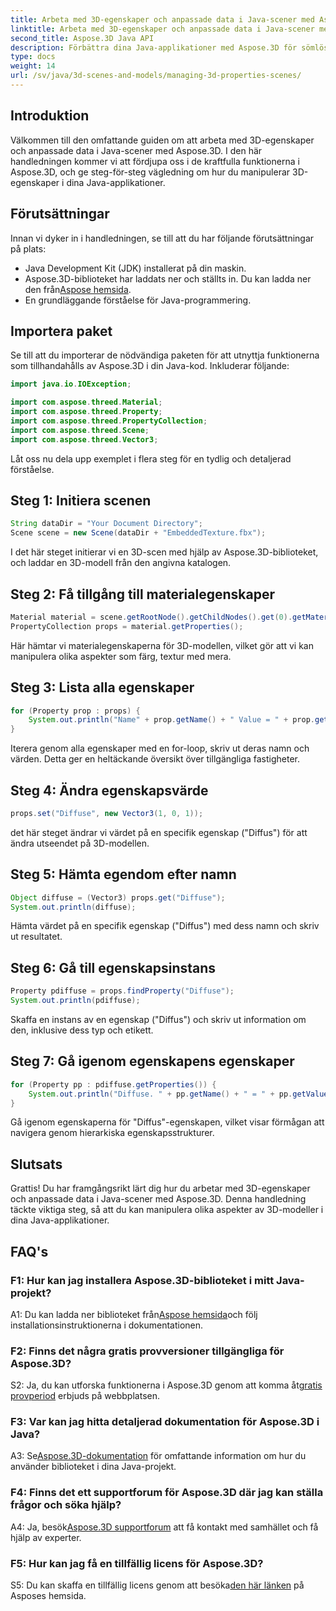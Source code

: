 ```yaml
---
title: Arbeta med 3D-egenskaper och anpassade data i Java-scener med Aspose.3D
linktitle: Arbeta med 3D-egenskaper och anpassade data i Java-scener med Aspose.3D
second_title: Aspose.3D Java API
description: Förbättra dina Java-applikationer med Aspose.3D för sömlös manipulation av 3D-egenskaper. Följ vår handledning för steg-för-steg-vägledning.
type: docs
weight: 14
url: /sv/java/3d-scenes-and-models/managing-3d-properties-scenes/
---
```

## Introduktion

Välkommen till den omfattande guiden om att arbeta med 3D-egenskaper och anpassade data i Java-scener med Aspose.3D. I den här handledningen kommer vi att fördjupa oss i de kraftfulla funktionerna i Aspose.3D, och ge steg-för-steg vägledning om hur du manipulerar 3D-egenskaper i dina Java-applikationer.

## Förutsättningar

Innan vi dyker in i handledningen, se till att du har följande förutsättningar på plats:

- Java Development Kit (JDK) installerat på din maskin.
- Aspose.3D-biblioteket har laddats ner och ställts in. Du kan ladda ner den från[Aspose hemsida](https://releases.aspose.com/3d/java/).
- En grundläggande förståelse för Java-programmering.

## Importera paket

Se till att du importerar de nödvändiga paketen för att utnyttja funktionerna som tillhandahålls av Aspose.3D i din Java-kod. Inkluderar följande:

```java
import java.io.IOException;

import com.aspose.threed.Material;
import com.aspose.threed.Property;
import com.aspose.threed.PropertyCollection;
import com.aspose.threed.Scene;
import com.aspose.threed.Vector3;
```

Låt oss nu dela upp exemplet i flera steg för en tydlig och detaljerad förståelse.

## Steg 1: Initiera scenen

```java
String dataDir = "Your Document Directory";
Scene scene = new Scene(dataDir + "EmbeddedTexture.fbx");
```

I det här steget initierar vi en 3D-scen med hjälp av Aspose.3D-biblioteket, och laddar en 3D-modell från den angivna katalogen.

## Steg 2: Få tillgång till materialegenskaper

```java
Material material = scene.getRootNode().getChildNodes().get(0).getMaterial();
PropertyCollection props = material.getProperties();
```

Här hämtar vi materialegenskaperna för 3D-modellen, vilket gör att vi kan manipulera olika aspekter som färg, textur med mera.

## Steg 3: Lista alla egenskaper

```java
for (Property prop : props) {
    System.out.println("Name" + prop.getName() + " Value = " + prop.getValue());
}
```

Iterera genom alla egenskaper med en for-loop, skriv ut deras namn och värden. Detta ger en heltäckande översikt över tillgängliga fastigheter.

## Steg 4: Ändra egenskapsvärde

```java
props.set("Diffuse", new Vector3(1, 0, 1));
```

det här steget ändrar vi värdet på en specifik egenskap ("Diffus") för att ändra utseendet på 3D-modellen.

## Steg 5: Hämta egendom efter namn

```java
Object diffuse = (Vector3) props.get("Diffuse");
System.out.println(diffuse);
```

Hämta värdet på en specifik egenskap ("Diffus") med dess namn och skriv ut resultatet.

## Steg 6: Gå till egenskapsinstans

```java
Property pdiffuse = props.findProperty("Diffuse");
System.out.println(pdiffuse);
```

Skaffa en instans av en egenskap ("Diffus") och skriv ut information om den, inklusive dess typ och etikett.

## Steg 7: Gå igenom egenskapens egenskaper

```java
for (Property pp : pdiffuse.getProperties()) {
    System.out.println("Diffuse. " + pp.getName() + " = " + pp.getValue());
}
```

Gå igenom egenskaperna för "Diffus"-egenskapen, vilket visar förmågan att navigera genom hierarkiska egenskapsstrukturer.

## Slutsats

Grattis! Du har framgångsrikt lärt dig hur du arbetar med 3D-egenskaper och anpassade data i Java-scener med Aspose.3D. Denna handledning täckte viktiga steg, så att du kan manipulera olika aspekter av 3D-modeller i dina Java-applikationer.

## FAQ's

### F1: Hur kan jag installera Aspose.3D-biblioteket i mitt Java-projekt?

 A1: Du kan ladda ner biblioteket från[Aspose hemsida](https://releases.aspose.com/3d/java/)och följ installationsinstruktionerna i dokumentationen.

### F2: Finns det några gratis provversioner tillgängliga för Aspose.3D?

 S2: Ja, du kan utforska funktionerna i Aspose.3D genom att komma åt[gratis provperiod](https://releases.aspose.com/) erbjuds på webbplatsen.

### F3: Var kan jag hitta detaljerad dokumentation för Aspose.3D i Java?

 A3: Se[Aspose.3D-dokumentation](https://reference.aspose.com/3d/java/) för omfattande information om hur du använder biblioteket i dina Java-projekt.

### F4: Finns det ett supportforum för Aspose.3D där jag kan ställa frågor och söka hjälp?

 A4: Ja, besök[Aspose.3D supportforum](https://forum.aspose.com/c/3d/18) att få kontakt med samhället och få hjälp av experter.

### F5: Hur kan jag få en tillfällig licens för Aspose.3D?

 S5: Du kan skaffa en tillfällig licens genom att besöka[den här länken](https://purchase.aspose.com/temporary-license/) på Asposes hemsida.